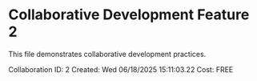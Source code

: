 # Collaborative Development Feature 2 
 
This file demonstrates collaborative development practices. 
 
Collaboration ID: 2 
Created: Wed 06/18/2025 15:11:03.22 
Cost: FREE 
